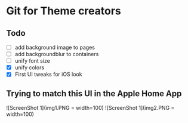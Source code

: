 # Git for Theme creators

## Todo
- [ ] add background image to pages
- [ ] add backgroundblur to containers
- [ ] unify font size
- [x] unify colors 
- [x] First UI tweaks for iOS look

## Trying to match this UI in the Apple Home App

![ScreenShot 1](img1.PNG = width=100)
![ScreenShot 1](img2.PNG = width=100)



